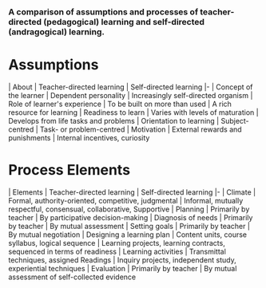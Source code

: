 ### A comparison of assumptions and processes of teacher-directed (pedagogical) learning and self-directed (andragogical) learning.

# Assumptions


| About | Teacher-directed learning  | Self-directed learning
|-
| Concept of the learner | Dependent personality | Increasingly self-directed organism
| Role of learner's experience | To be built on more than used | A rich resource for learning
| Readiness to learn | Varies with levels of maturation | Develops from life tasks and problems
| Orientation to learning | Subject-centred | Task- or problem-centred
| Motivation | External rewards and punishments | Internal incentives, curiosity


# Process Elements


| Elements | Teacher-directed learning  | Self-directed learning
|-
| Climate | Formal, authority-oriented, competitive, judgmental | Informal, mutually respectful, consensual, collaborative, Supportive
| Planning | Primarily by teacher | By participative decision-making
| Diagnosis of needs | Primarily by teacher | By mutual assessment
| Setting goals | Primarily by teacher | By mutual negotiation
| Designing a learning plan | Content units, course syllabus, logical sequence | Learning projects, learning contracts, sequenced in terms of readiness
| Learning activities | Transmittal techniques, assigned Readings | Inquiry projects, independent study, experiential techniques
| Evaluation | Primarily by teacher | By mutual assessment of self-collected evidence

